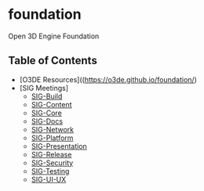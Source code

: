 # foundation
Open 3D Engine Foundation 

## Table of Contents

<!-- TOC -->
- [O3DE Resources]((https://o3de.github.io/foundation/)
- [SIG Meetings]
  - [SIG-Build](https://o3de.github.io/foundation/sigs/sig-build/)
  - [SIG-Content](https://o3de.github.io/foundation/sigs/sig-content/)
  - [SIG-Core](https://o3de.github.io/foundation/sigs/sig-core/)
  - [SIG-Docs](https://o3de.github.io/foundation/sigs/sig-docs/)
  - [SIG-Network](https://o3de.github.io/foundation/sigs/sig-network/)
  - [SIG-Platform](https://o3de.github.io/foundation/sigs/sig-platform/)
  - [SIG-Presentation](https://o3de.github.io/foundation/sigs/sig-presentation/)
  - [SIG-Release](https://o3de.github.io/foundation/sigs/sig-release/)
  - [SIG-Security](https://o3de.github.io/foundation/sigs/sig-security/)
  - [SIG-Testing](https://o3de.github.io/foundation/sigs/sig-testing/)
  - [SIG-UI-UX](https://o3de.github.io/foundation/sigs/sig-ui-ux/)
 
<!-- /TOC -->
